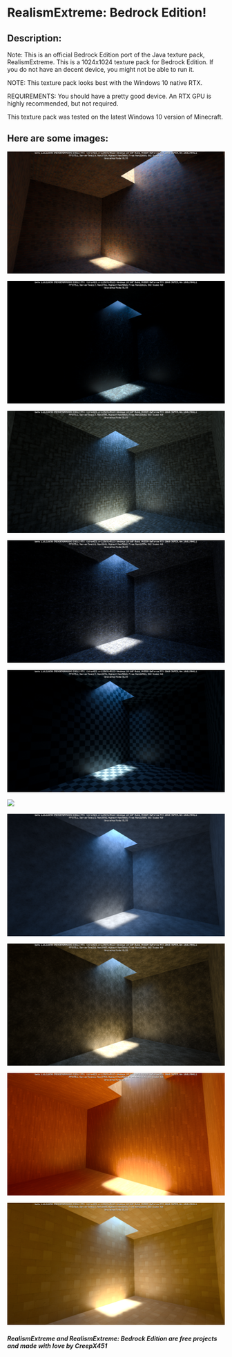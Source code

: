 # RealismExtreme: Bedrock Edition!

## Description:
Note: This is an official Bedrock Edition port of the Java texture pack, RealismExtreme. This is a 1024x1024 texture pack for Bedrock Edition. If you do not have an decent device, you might not be able to run it.

NOTE: This texture pack looks best with the Windows 10 native RTX.

REQUIREMENTS: You should have a pretty good device. An RTX GPU is highly recommended, but not required.

This texture pack was tested on the latest Windows 10 version of Minecraft.

## Here are some images:
![ ](/images/Bricks.png)

![ ](/images/Bedrock.png)

![ ](/images/ChisledStoneBricks.png)

![ ](/images/Cobblestone.png)

![ ](/images/CyanTerracotta.png)

![ ](/images/DarkPrismarine.png)

![ ](/images/IronBlocks.png)

![ ](/images/LightGrayConcrete.png)

![ ](/images/OakPlanks.png)

![ ](/images/Quartz.png)



#### *RealismExtreme and RealismExtreme: Bedrock Edition are free projects and made with love by CreepX451*
